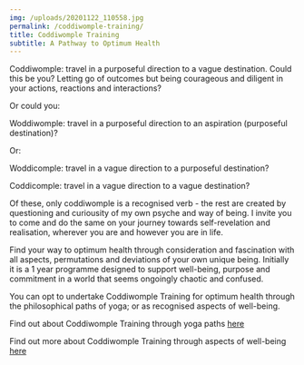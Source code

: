 ```yaml
---
img: /uploads/20201122_110558.jpg
permalink: /coddiwomple-training/
title: Coddiwomple Training
subtitle: A Pathway to Optimum Health
---
```

Coddiwomple: travel in a purposeful direction to a vague destination. Could this be you? Letting go of outcomes but being courageous and diligent in your actions, reactions and interactions?

O﻿r could you:

W﻿oddiwomple: travel in a purposeful direction to an aspiration (purposeful destination)? 

O﻿r:

W﻿oddicomple: travel in a vague direction to a purposeful destination?

C﻿oddicomple: travel in a vague direction to a vague destination?

Of these, only coddiwomple is a recognised verb - the rest are created by questioning and curiousity of my own psyche and way of being. I invite you to come and do the same on your journey towards self-revelation and realisation, wherever you are and however you are in life.

Find your way to optimum health through consideration and fascination with all aspects, permutations and deviations of your own unique being. Initially it is a 1 year programme designed to support well-being, purpose and commitment in a world that seems ongoingly chaotic and confused.  

You can opt to undertake Coddiwomple Training for optimum health through the philosophical paths of yoga; or as recognised aspects of well-being. 

Find out about Coddiwomple Training through yoga paths [here](https://www.dropbox.com/s/4wxuu7irdxls946/The%20Orange%20Initiative%20Information.pdf?dl=0)

Find out more about Coddiwomple Training through aspects of well-being [here](https://www.dropbox.com/s/ct41ai1dbkebocn/The%20Orange%20Inititative.pdf?dl=0)